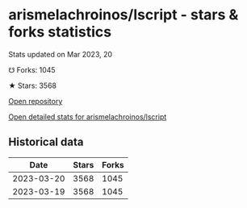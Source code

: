 # arismelachroinos/lscript - stars & forks statistics

Stats updated on Mar 2023, 20

☋ Forks: 1045

★ Stars: 3568

[Open repository](https://github.com/arismelachroinos/lscript)

[Open detailed stats for arismelachroinos/lscript](https://reviewgithub.com/rep/arismelachroinos/lscript)

## Historical data
| Date | Stars | Forks |
|------|-------|-------|
| 2023-03-20 | 3568 | 1045 | 
| 2023-03-19 | 3568 | 1045 | 

